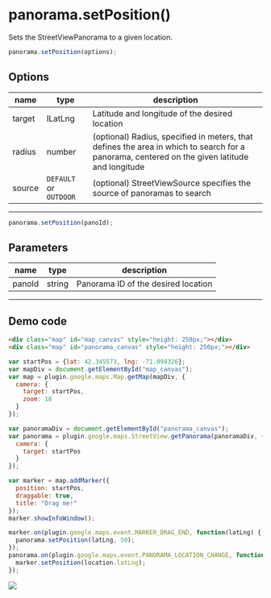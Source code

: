 # panorama.setPosition()

Sets the StreetViewPanorama to a given location.

```js
panorama.setPosition(options);
```

## Options

name           | type                  | description
---------------|-----------------------|---------------------------------------
target         | ILatLng               | Latitude and longitude of the desired location
radius         | number                | (optional) Radius, specified in meters, that defines the area in which to search for a panorama, centered on the given latitude and longitude
source         | `DEFAULT` or `OUTDOOR`| (optional) StreetViewSource specifies the source of panoramas to search
-----------------------------------------------------------------------

```js
panorama.setPosition(panoId);
```

## Parameters

name           | type             | description
---------------|------------------|---------------------------------------
panoId         | string           | Panorama ID of the desired location
-----------------------------------------------------------------------


## Demo code

```html
<div class="map" id="map_canvas" style="height: 250px;"></div>
<div class="map" id="panorama_canvas" style="height: 250px;"></div>
```

```js
var startPos = {lat: 42.345573, lng: -71.098326};
var mapDiv = document.getElementById("map_canvas");
var map = plugin.google.maps.Map.getMap(mapDiv, {
  camera: {
    target: startPos,
    zoom: 18
  }
});

var panoramaDiv = document.getElementById("panorama_canvas");
var panorama = plugin.google.maps.StreetView.getPanorama(panoramaDiv, {
  camera: {
    target: startPos
  }
});

var marker = map.addMarker({
  position: startPos,
  draggable: true,
  title: "Drag me!"
});
marker.showInfoWindow();

marker.on(plugin.google.maps.event.MARKER_DRAG_END, function(latLng) {
  panorama.setPosition(latLng, 50);
});
panorama.on(plugin.google.maps.event.PANORAMA_LOCATION_CHANGE, function(location) {
  marker.setPosition(location.latLng);
});
```

![](image.gif)

